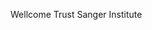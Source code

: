 [//]: # (Created by ./bin/manage_files.pl from ./species/Angiostrongylus_cantonensis/PRJEB493/Angiostrongylus_cantonensis_PRJEB493.summary.html on Thu Jun 11 13:43:17 2020)
Wellcome Trust Sanger Institute
